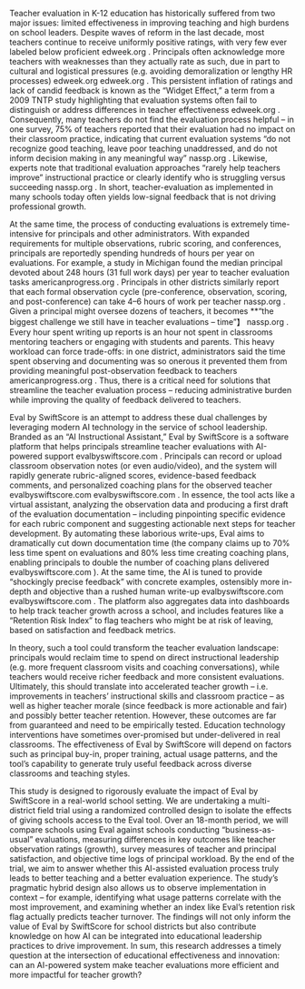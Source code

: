 Teacher evaluation in K-12 education has historically suffered from two major issues: limited effectiveness in improving teaching and high burdens on school leaders. Despite waves of reform in the last decade, most teachers continue to receive uniformly positive ratings, with very few ever labeled below proficient
edweek.org
. Principals often acknowledge more teachers with weaknesses than they actually rate as such, due in part to cultural and logistical pressures (e.g. avoiding demoralization or lengthy HR processes)
edweek.org
edweek.org
. This persistent inflation of ratings and lack of candid feedback is known as the “Widget Effect,” a term from a 2009 TNTP study highlighting that evaluation systems often fail to distinguish or address differences in teacher effectiveness
edweek.org
. Consequently, many teachers do not find the evaluation process helpful – in one survey, 75% of teachers reported that their evaluation had no impact on their classroom practice, indicating that current evaluation systems “do not recognize good teaching, leave poor teaching unaddressed, and do not inform decision making in any meaningful way”
nassp.org
. Likewise, experts note that traditional evaluation approaches “rarely help teachers improve” instructional practice or clearly identify who is struggling versus succeeding
nassp.org
. In short, teacher-evaluation as implemented in many schools today often yields low-signal feedback that is not driving professional growth.

At the same time, the process of conducting evaluations is extremely time-intensive for principals and other administrators. With expanded requirements for multiple observations, rubric scoring, and conferences, principals are reportedly spending hundreds of hours per year on evaluations. For example, a study in Michigan found the median principal devoted about 248 hours (31 full work days) per year to teacher evaluation tasks
americanprogress.org
. Principals in other districts similarly report that each formal observation cycle (pre-conference, observation, scoring, and post-conference) can take 4–6 hours of work per teacher
nassp.org
. Given a principal might oversee dozens of teachers, it becomes **“the biggest challenge we still have in teacher evaluations – time”】
nassp.org
. Every hour spent writing up reports is an hour not spent in classrooms mentoring teachers or engaging with students and parents. This heavy workload can force trade-offs: in one district, administrators said the time spent observing and documenting was so onerous it prevented them from providing meaningful post-observation feedback to teachers
americanprogress.org
. Thus, there is a critical need for solutions that streamline the teacher evaluation process – reducing administrative burden while improving the quality of feedback delivered to teachers.

Eval by SwiftScore is an attempt to address these dual challenges by leveraging modern AI technology in the service of school leadership. Branded as an “AI Instructional Assistant,” Eval by SwiftScore is a software platform that helps principals streamline teacher evaluations with AI-powered support
evalbyswiftscore.com
. Principals can record or upload classroom observation notes (or even audio/video), and the system will rapidly generate rubric-aligned scores, evidence-based feedback comments, and personalized coaching plans for the observed teacher
evalbyswiftscore.com
evalbyswiftscore.com
. In essence, the tool acts like a virtual assistant, analyzing the observation data and producing a first draft of the evaluation documentation – including pinpointing specific evidence for each rubric component and suggesting actionable next steps for teacher development. By automating these laborious write-ups, Eval aims to dramatically cut down documentation time (the company claims up to 70% less time spent on evaluations and 80% less time creating coaching plans, enabling principals to double the number of coaching plans delivered
evalbyswiftscore.com
). At the same time, the AI is tuned to provide “shockingly precise feedback” with concrete examples, ostensibly more in-depth and objective than a rushed human write-up
evalbyswiftscore.com
evalbyswiftscore.com
. The platform also aggregates data into dashboards to help track teacher growth across a school, and includes features like a “Retention Risk Index” to flag teachers who might be at risk of leaving, based on satisfaction and feedback metrics.

In theory, such a tool could transform the teacher evaluation landscape: principals would reclaim time to spend on direct instructional leadership (e.g. more frequent classroom visits and coaching conversations), while teachers would receive richer feedback and more consistent evaluations. Ultimately, this should translate into accelerated teacher growth – i.e. improvements in teachers’ instructional skills and classroom practice – as well as higher teacher morale (since feedback is more actionable and fair) and possibly better teacher retention. However, these outcomes are far from guaranteed and need to be empirically tested. Education technology interventions have sometimes over-promised but under-delivered in real classrooms. The effectiveness of Eval by SwiftScore will depend on factors such as principal buy-in, proper training, actual usage patterns, and the tool’s capability to generate truly useful feedback across diverse classrooms and teaching styles.

This study is designed to rigorously evaluate the impact of Eval by SwiftScore in a real-world school setting. We are undertaking a multi-district field trial using a randomized controlled design to isolate the effects of giving schools access to the Eval tool. Over an 18-month period, we will compare schools using Eval against schools conducting “business-as-usual” evaluations, measuring differences in key outcomes like teacher observation ratings (growth), survey measures of teacher and principal satisfaction, and objective time logs of principal workload. By the end of the trial, we aim to answer whether this AI-assisted evaluation process truly leads to better teaching and a better evaluation experience. The study’s pragmatic hybrid design also allows us to observe implementation in context – for example, identifying what usage patterns correlate with the most improvement, and examining whether an index like Eval’s retention risk flag actually predicts teacher turnover. The findings will not only inform the value of Eval by SwiftScore for school districts but also contribute knowledge on how AI can be integrated into educational leadership practices to drive improvement. In sum, this research addresses a timely question at the intersection of educational effectiveness and innovation: can an AI-powered system make teacher evaluations more efficient and more impactful for teacher growth?